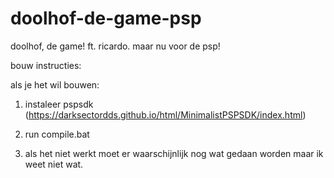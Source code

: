 # doolhof-de-game-psp
doolhof, de game! ft. ricardo. maar nu voor de psp!

bouw instructies:

als je het wil bouwen: 

1. instaleer pspsdk (https://darksectordds.github.io/html/MinimalistPSPSDK/index.html)

2. run compile.bat

3. als het niet werkt moet er waarschijnlijk nog wat gedaan worden maar ik weet niet wat.
